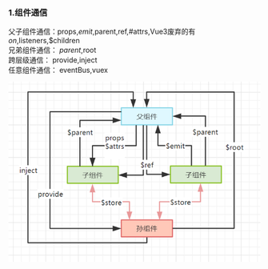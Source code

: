 ### 1.组件通信
父子组件通信：props,$emit,$parent,ref,#attrs,Vue3废弃的有$on,$listeners,$children  
兄弟组件通信： $parent,$root  
跨层级通信： provide,inject  
任意组件通信： eventBus,vuex  

![image](../../imgs/tongxin.png)

